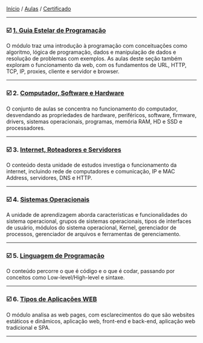 [Início](https://github.com/Thalyalm/rocketseat-trilha-conectar) /
[Aulas](https://github.com/Thalyalm/rocketseat-trilha-conectar/tree/main/aulas) /
[Certificado](https://github.com/Thalyalm/rocketseat-trilha-conectar/tree/main/certificado/certificado-trilha-conectar.pdf)

---

### :ballot_box_with_check: [1. Guia Estelar de Programação](/aulas/guia-estelar-de-programacao)

O módulo traz uma introdução à programação com conceituações como algoritmo, lógica de programação, dados e manipulação de dados e resolução de problemas com exemplos. As aulas deste seção também exploram o funcionamento da web, com os fundamentos de URL, HTTP, TCP, IP, proxies, cliente e servidor e browser.

---

### :ballot_box_with_check: 2. [Computador, Software e Hardware](/aulas/computador-software-e-hardware) 

O conjunto de aulas se concentra no funcionamento do computador, desvendando as propriedades de hardware, periféricos, software, firmware, drivers, sistemas operacionais, programas, memória RAM, HD e SSD e processadores.

---

### :ballot_box_with_check: 3. [Internet, Roteadores e Servidores](/aulas/internet-roteadores-e-servidores) 

O conteúdo desta unidade de estudos investiga o funcionamento da internet, incluindo rede de computadores e comunicação, IP e MAC Address, servidores, DNS e HTTP.

---

### :ballot_box_with_check: 4. [Sistemas Operacionais](/aulas/sistemas-operacionais) 

A unidade de aprendizagem aborda características e funcionalidades do sistema operacional, grupos de sistemas operacionais, tipos de interfaces de usuário, módulos do sistema operacional, Kernel, gerenciador de processos, gerenciador de arquivos e ferramentas de gerenciamento.

---

### :ballot_box_with_check: 5. [Linguagem de Programação](/aulas/linguagem-de-programacao) 

O conteúdo percorre o que é código e o que é codar, passando por conceitos como Low-level/High-level e sintaxe.

---

### :ballot_box_with_check: 6. [Tipos de Aplicações WEB](/aulas/tipos-de-aplicacoes-web) 

O módulo analisa as web pages, com esclarecimentos do que são websites estáticos e dinâmicos, aplicação web, front-end e back-end, aplicação web tradicional e SPA.

---